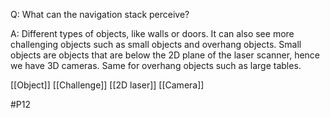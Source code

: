 Q: What can the navigation stack perceive?

A: Different types of objects, like walls or doors. It can also see more challenging objects such as small objects and overhang objects. Small objects are objects that are below the 2D plane of the laser scanner, hence we have 3D cameras. Same for overhang objects such as large tables. 

[[Object]]
[[Challenge]]
[[2D laser]]
[[Camera]]

#P12 

